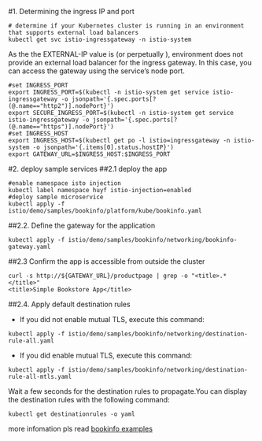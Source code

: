 #1. Determining the ingress IP and port
```
# determine if your Kubernetes cluster is running in an environment that supports external load balancers
kubectl get svc istio-ingressgateway -n istio-system
```
As the the EXTERNAL-IP value is <none> (or perpetually <pending>), environment does not provide an external load balancer for the ingress gateway. In this case, you can access the gateway using the service’s node port.
```
#set INGRESS_PORT
export INGRESS_PORT=$(kubectl -n istio-system get service istio-ingressgateway -o jsonpath='{.spec.ports[?(@.name=="http2")].nodePort}')
export SECURE_INGRESS_PORT=$(kubectl -n istio-system get service istio-ingressgateway -o jsonpath='{.spec.ports[?(@.name=="https")].nodePort}')
#set INGRESS_HOST
export INGRESS_HOST=$(kubectl get po -l istio=ingressgateway -n istio-system -o jsonpath='{.items[0].status.hostIP}')
export GATEWAY_URL=$INGRESS_HOST:$INGRESS_PORT
```
#2. deploy sample services
##2.1 deploy the app
```
#enable namespace isto injection
kubectl label namespace huyf istio-injection=enabled
#deploy sample microservice
kubectl apply -f istio/demo/samples/bookinfo/platform/kube/bookinfo.yaml
```
##2.2. Define the gateway for the application
```
kubectl apply -f istio/demo/samples/bookinfo/networking/bookinfo-gateway.yaml
```
##2.3 Confirm the app is accessible from outside the cluster 
```
curl -s http://${GATEWAY_URL}/productpage | grep -o "<title>.*</title>"
<title>Simple Bookstore App</title>
```

##2.4. Apply default destination rules
* If you did not enable mutual TLS, execute this command:
 ```
 kubectl apply -f istio/demo/samples/bookinfo/networking/destination-rule-all.yaml
 ```
* If you did enable mutual TLS, execute this command:
```
kubectl apply -f istio/demo/samples/bookinfo/networking/destination-rule-all-mtls.yaml
```
Wait a few seconds for the destination rules to propagate.You can display the destination rules with the following command:
```
kubectl get destinationrules -o yaml
```

more infomation pls read [bookinfo examples](https://istio.io/docs/examples/bookinfo/)








